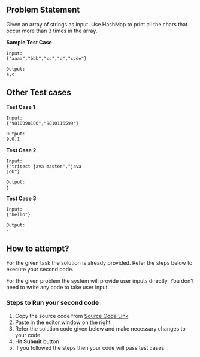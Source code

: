 ## Problem Statement
Given an array of strings as input. Use HashMap to print all the chars that occur 
more than 3 times in the array.


**Sample Test Case**
```
Input:
{"aaaa","bbb","cc","d","ccde"} 

Output:
a,c
```
## Other Test cases
**Test Case 1**
```
Input:
{"9810098100","9810116599"} 

Output:
9,0,1
```
**Test Case 2**
```
Input:
{"trisect java master","java 
job"}

Output:
j
```

**Test Case 3**
```
Input:
{"hello"}

Output:
-
```

## How to attempt?
For the given task the solution is already provided. Refer the steps below to execute your second code.

For the given problem the system will provide user inputs directly. You don't need to write any code to take user input.

### Steps to Run your second code
1. Copy the source code from [Source Code Link](https://raw.githubusercontent.com/Aartiarora22/Lab_assignments/main/P1/T3/Main.java)
2. Paste in the editor window on the right
3. Refer the solution code given below and make necessary changes to your code
4. Hit **Submit** button
5. If you followed the steps then your code will pass test cases

